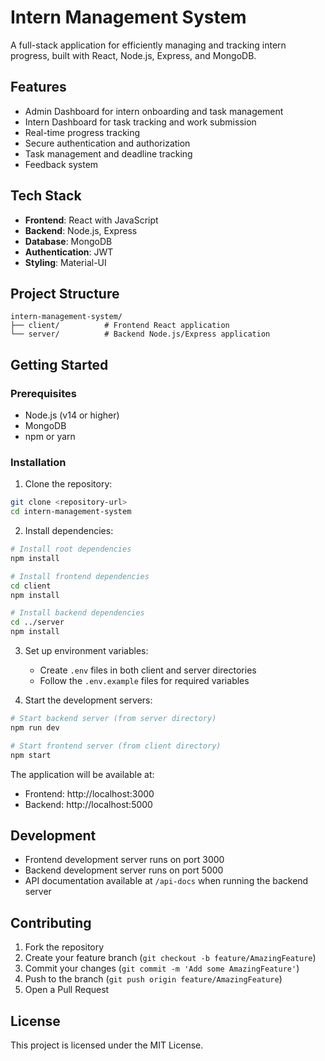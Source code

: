 # Intern Management System

A full-stack application for efficiently managing and tracking intern progress, built with React, Node.js, Express, and MongoDB.

## Features

- Admin Dashboard for intern onboarding and task management
- Intern Dashboard for task tracking and work submission
- Real-time progress tracking
- Secure authentication and authorization
- Task management and deadline tracking
- Feedback system

## Tech Stack

- **Frontend**: React with JavaScript
- **Backend**: Node.js, Express
- **Database**: MongoDB
- **Authentication**: JWT
- **Styling**: Material-UI

## Project Structure

```
intern-management-system/
├── client/          # Frontend React application
└── server/          # Backend Node.js/Express application
```

## Getting Started

### Prerequisites

- Node.js (v14 or higher)
- MongoDB
- npm or yarn

### Installation

1. Clone the repository:
```bash
git clone <repository-url>
cd intern-management-system
```

2. Install dependencies:
```bash
# Install root dependencies
npm install

# Install frontend dependencies
cd client
npm install

# Install backend dependencies
cd ../server
npm install
```

3. Set up environment variables:
   - Create `.env` files in both client and server directories
   - Follow the `.env.example` files for required variables

4. Start the development servers:

```bash
# Start backend server (from server directory)
npm run dev

# Start frontend server (from client directory)
npm start
```

The application will be available at:
- Frontend: http://localhost:3000
- Backend: http://localhost:5000

## Development

- Frontend development server runs on port 3000
- Backend development server runs on port 5000
- API documentation available at `/api-docs` when running the backend server

## Contributing

1. Fork the repository
2. Create your feature branch (`git checkout -b feature/AmazingFeature`)
3. Commit your changes (`git commit -m 'Add some AmazingFeature'`)
4. Push to the branch (`git push origin feature/AmazingFeature`)
5. Open a Pull Request

## License

This project is licensed under the MIT License. 
